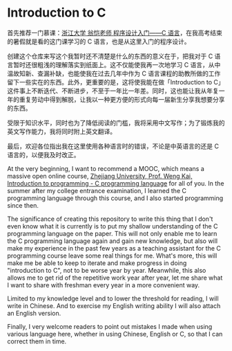 # Introduction to C

首先推荐一门慕课：[浙江大学 翁恺老师 程序设计入门——C 语言](http://www.icourse163.org/course/ZJU-199001?tid=235001)，在我高考结束的暑假就是看的这门课学习的 C 语言，也是从这里入门的程序设计。

创建这个仓库来写这个我暂时还不清楚是什么的东西的意义在于，把我对于 C 语言暂时还很粗浅的理解落实到纸面上。这不仅能使我再一次地学习 C 语言，从中温故知新、查漏补缺，也能使我在过去几年中作为 C 语言课程的助教所做的工作留下一些实在的东西。此外，更重要的是，这将使我能在做「Introduction to C」这件事上不断迭代、不断进步，不至于一年比一年差。同时，这也能让我从年复一年的重复劳动中得到解脱，让我以一种更方便的形式向每一届新生分享我想要分享的东西。

受限于知识水平，同时也为了降低阅读的门槛，我将采用中文写作；为了锻炼我的英文写作能力，我将同时附上英文翻译。

最后，欢迎各位指出我在这里使用各种语言时的错误，不论是中英语言的还是 C 语言的，以便我及时改正。

At the very beginning, I want to recommend a MOOC, which means a massive open online course, [Zhejiang University, Prof. Weng Kai, Introduction to programming - C programming language](http://www.icourse163.org/course/ZJU-199001?tid=235001) for all of you. In the summer after my college entrance examination, I learned the C programming language through this course, and I also started programming since then.

The significance of creating this repository to write this thing that I don't even know what it is currently is to put my shallow understanding of the C programming language on the paper. This will not only enable me to learn the C programming language again and gain new knowledge, but also will make my experience in the past few years as a teaching assistant for the C programming course leave some real things for me. What's more, this will make me be able to keep to iterate and make progress in doing "introduction to C", not to be worse year by year. Meanwhile, this also allows me to get rid of the repetitive work year after year, let me share what I want to share with freshman every year in a more convenient way.

Limited to my knowledge level and to lower the threshold for reading, I will write in Chinese. And to exercise my English writing ability I will also attach an English version.

Finally, I very welcome readers to point out mistakes I made when using various language here, whether in using Chinese, English or C, so that I can correct them in time.

